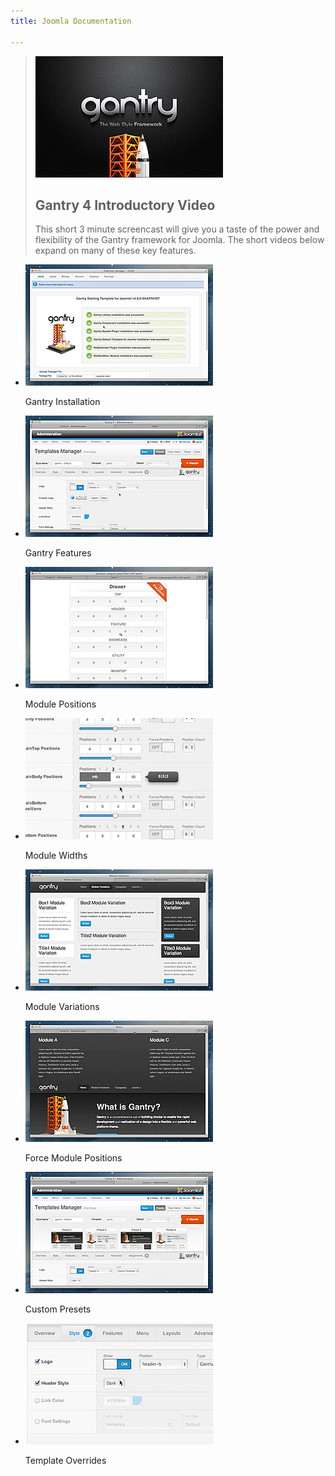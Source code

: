 ```yaml
---
title: Joomla Documentation

---
```


> [![](assets/g4-promo.jpg)](http://youtube.com/embed/AKqppYSttEE)
>
> ## Gantry 4 Introductory Video ##
> This short 3 minute screencast will give you a taste of the power and flexibility of the Gantry framework for Joomla. The short videos below expand on many of these key features.

* [![](assets/g4-install.jpg)](http://youtube.com/embed/KOOuBQpSZDM)

  Gantry Installation

* [![](assets/g4-features.jpg)](http://youtube.com/embed/CiSkV5QVyhY)

  Gantry Features


* [![](assets/g4-module-positions.jpg)](http://youtube.com/embed/snZSUSWMnpM)

  Module Positions


* [![](assets/g4-module-widths.jpg)](http://youtube.com/embed/5sGujOho7cM)

  Module Widths


* [![](assets/g4-module-variations.jpg)](http://youtube.com/embed/fp1sjhE3vZA)

  Module Variations


* [![](assets/g4-forcepos.jpg)](http://youtube.com/embed/Lfl4nQnduvo)

  Force Module Positions


* [![](assets/g4-presets.jpg)](http://youtube.com/embed/n6FsulE58lU)

  Custom Presets


* [![](assets/g4-overrides.jpg)](http://youtube.com/embed/xG1TJUM4SQ8)

  Template Overrides
